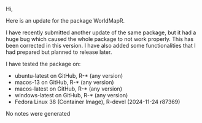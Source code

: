 Hi,

Here is an update for the package WorldMapR.

I have recently submitted another update of the same package, but it had a huge bug which
caused the whole package to not work properly.
This has been corrected in this version. I have also added some functionalities that I had prepared but planned to release later.

I have tested the package on:

- ubuntu-latest on GitHub, R-* (any version)
- macos-13 on GitHub, R-* (any version)
- macos-latest on GitHub, R-* (any version)
- windows-latest on GitHub, R-* (any version)
- Fedora Linux 38 (Container Image), R-devel (2024-11-24 r87369)

No notes were generated
